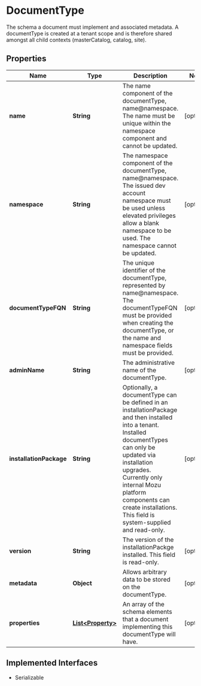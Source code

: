

# DocumentType

The schema a document must implement and associated metadata. A documentType is created at a tenant scope and is therefore shared amongst all child contexts (masterCatalog, catalog, site).

## Properties

| Name | Type | Description | Notes |
|------------ | ------------- | ------------- | -------------|
|**name** | **String** | The name component of the documentType, name@namespace. The name must be unique within the namespace component and cannot be updated. |  [optional] |
|**namespace** | **String** | The namespace component of the documentType, name@namespace. The issued dev account namespace must be used unless elevated privileges allow a blank namespace to be used. The namespace cannot be updated. |  [optional] |
|**documentTypeFQN** | **String** | The unique identifier of the documentType, represented by name@namespace. The documentTypeFQN must be provided when creating the documentType, or the name and namespace fields must be provided. |  [optional] |
|**adminName** | **String** | The administrative name of the documentType. |  [optional] |
|**installationPackage** | **String** | Optionally, a documentType can be defined in an installationPackage and then installed into a tenant. Installed documentTypes can only be updated via installation upgrades.   Currently only internal Mozu platform components can create installations. This field is system-supplied and read-only. |  [optional] |
|**version** | **String** | The version of the installationPackge installed. This field is read-only. |  [optional] |
|**metadata** | **Object** | Allows arbitrary data to be stored on the documentType. |  [optional] |
|**properties** | [**List&lt;Property&gt;**](Property.md) | An array of the schema elements that a document implementing this documentType will have. |  [optional] |


## Implemented Interfaces

* Serializable


